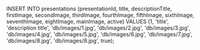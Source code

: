 INSERT INTO presentations (presentationId, title, descriptionTitle, firstImage, secondImage, thirdImage, fourthImage, fifthImage, sixthImage, seventhImage, eightImage, mainImage, active) VALUES (1, 'title', 'description title', 'db/images/1.jpg', 'db/images/2.jpg', 'db/images/3.jpg', 'db/images/4.jpg', 'db/images/5.jpg', 'db/images/6.jpg', 'db/images/7.jpg', 'db/images/8.jpg', 'db/images/8.jpg', true);